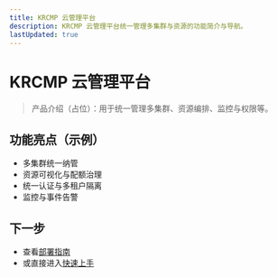 ```yaml
---
title: KRCMP 云管理平台
description: KRCMP 云管理平台统一管理多集群与资源的功能简介与导航。
lastUpdated: true
---
```


# KRCMP 云管理平台

<div class="page-updated"><Updated /></div>

<!-- legacy-anchor -->
<h2 id="概览" style="display:none">概览</h2>
<!-- legacy-anchor -->
<h2 id="核心特性占位" style="display:none">核心特性占位</h2>
<!-- legacy-anchor -->
<h2 id="典型架构占位" style="display:none">典型架构占位</h2>
<!-- legacy-anchor -->
<h2 id="许可模式占位" style="display:none">许可模式占位</h2>

> 产品介绍（占位）：用于统一管理多集群、资源编排、监控与权限等。 <Term name="KRCMP" desc="云管理平台" descEn="Cloud Management Platform" full="KRCMP 云管理平台" fullEn="KRCMP Cloud Management Platform" />

## 功能亮点（示例）
- 多集群统一纳管 <Term name="多集群" desc="跨多个集群统一管理的能力" descEn="Capability to manage multiple clusters uniformly" full="多集群管理" fullEn="Multi-Cluster Management" />
- 资源可视化与配额治理 <Term name="配额" desc="限制与分配资源使用的控制策略" descEn="Control policy for limiting and allocating resources" full="资源配额" fullEn="Resource Quota" />
- 统一认证与多租户隔离 <Term name="多租户" desc="不同租户共享底层资源但逻辑隔离" descEn="Tenants share infrastructure but are logically isolated" full="多租户架构" fullEn="Multi-Tenancy" />
- 监控与事件告警 <Term name="告警" desc="针对异常状态触发的通知机制" descEn="Notification mechanism triggered for abnormal states" full="告警机制" fullEn="Alerting" />

## 下一步
- 查看[部署指南](./deployment.md)
- 或直接进入[快速上手](./quick-start.md)
